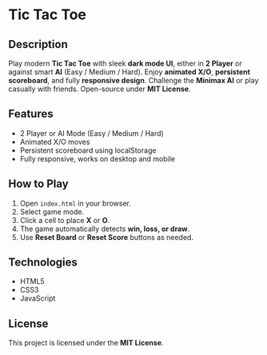 # Tic Tac Toe

## Description
Play modern **Tic Tac Toe** with sleek **dark mode UI**, either in **2 Player** or against smart **AI** (Easy / Medium / Hard). Enjoy **animated X/O**, **persistent scoreboard**, and fully **responsive design**. Challenge the **Minimax AI** or play casually with friends. Open-source under **MIT License**.

## Features
- 2 Player or AI Mode (Easy / Medium / Hard)
- Animated X/O moves
- Persistent scoreboard using localStorage
- Fully responsive, works on desktop and mobile

## How to Play
1. Open `index.html` in your browser.  
2. Select game mode.  
3. Click a cell to place **X** or **O**.  
4. The game automatically detects **win, loss, or draw**.  
5. Use **Reset Board** or **Reset Score** buttons as needed.

## Technologies
- HTML5
- CSS3
- JavaScript

## License
This project is licensed under the **MIT License**.
